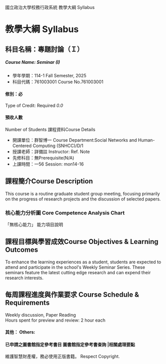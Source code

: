國立政治大學校務行政系統 教學大綱 Syllabus
# 教學大綱 Syllabus
##  科目名稱：專題討論（Ｉ）
#####  Course Name: Seminar (I)
  * 學年學期：114-1 Fall Semester, 2025 
  * 科目代碼：761003001 Course No.761003001
#### 修別：必
Type of Credit: Required 
_0.0_
#### 預收人數
Number of Students
課程資料Course Details
  * 開課單位：群智博一 Course Department:Social Networks and Human-Centered Computing (SNHCC)/D/1 
  * 授課老師：詳備註 Instructor: Ref. Note 
  * 先修科目：無Prerequisite(N/A)
  * 上課時間：一56 Session: mon14-16
##  課程簡介Course Description
This course is a routine graduate student group meeting, focusing primarily on the progress of research projects and the discussion of selected papers.
###  核心能力分析圖 Core Competence Analysis Chart
「無核心能力」 
能力項目說明
##  課程目標與學習成效Course Objectives & Learning Outcomes 
To enhance the learning experiences as a student, students are expected to attend and participate in the school's Weekly Seminar Series. These seminars feature the latest cutting edge research and can expend their research interests.
##  每周課程進度與作業要求 Course Schedule & Requirements
Weekly discussion, Paper Reading  
Hours spent for preview and review: 2 hour each
####  其他： Others:
####  已申請之圖書館指定參考書目  圖書館指定參考書查詢 |相關處理要點
維護智慧財產權，務必使用正版書籍。 Respect Copyright.